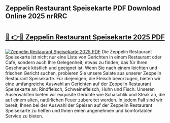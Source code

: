 ## Zeppelin Restaurant Speisekarte PDF Download Online 2025 nrRRC

# <h2><a href="http://gcdf94.nevu.top/?p=Zeppelin+Restaurant+Speisekarte">🔗 👉🔴 Zeppelin Restaurant Speisekarte 2025 PDF</a></h2>

[![Zeppelin Restaurant Speisekarte 2025 PDF](https://i.imgur.com/dBaPXMq.png)](http://gcdf94.nevu.top/?p=Zeppelin+Restaurant+Speisekarte)
Die Zeppelin Restaurant Speisekarte ist nicht nur eine Liste von Gerichten in einem Restaurant oder Café, sondern auch Ihre Gelegenheit, etwas zu finden, das für Ihren Geschmack köstlich und geeignet ist. Wenn Sie nach einem leichten und frischen Gericht suchen, probieren Sie unsere Salate aus unserer Zeppelin Restaurant Speisekarte. Für diejenigen, die Fleisch bevorzugen, bieten wir eine umfangreiche Auswahl an Gerichten auf der Zeppelin Restaurant Speisekarte an: Rindfleisch, Schweinefleisch, Huhn und Fisch. Unseren Auserwählten bieten wir exquisite Gerichte wie Schaschlik und Steak an, die auf einem alten, natürlichen Feuer zubereitet werden. In jedem Fall sind wir bereit, Ihnen bei der Auswahl der Speisen auf der Zeppelin Restaurant Speisekarte zu helfen und Ihnen einen angenehmen und komfortablen Service zu bieten.
